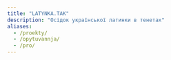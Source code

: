 ```yaml
---
title: "LATYNKA.TAK"
description: "Осідок української латинки в тенетах"
aliases:
  - /proekty/
  - /opytuvannja/
  - /pro/
---
```

